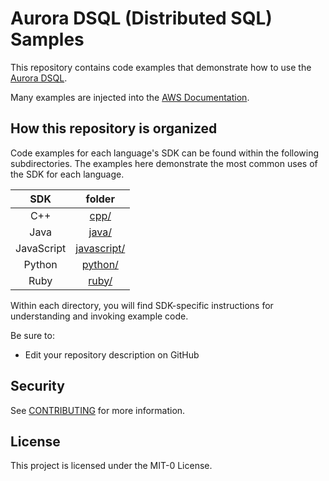 # Aurora DSQL (Distributed SQL) Samples

This repository contains code examples that demonstrate how to use the [Aurora DSQL](TBD).

Many examples are injected into the [AWS Documentation](https://docs.aws.amazon.com).

## How this repository is organized

Code examples for each language's SDK can be found within the following subdirectories. The examples here demonstrate the most common uses of the SDK for each language.

|    SDK     |           folder           |
| :--------: | :------------------------: |
|    C++     |        [cpp/](cpp)         |
|    Java    |       [java/](java)        |
| JavaScript | [javascript/](javascriptv) |
|   Python   |     [python/](python)      |
|    Ruby    |       [ruby/](ruby)        |

Within each directory, you will find SDK-specific instructions for understanding and invoking example code.

Be sure to:

- Edit your repository description on GitHub

## Security

See [CONTRIBUTING](CONTRIBUTING.md#security-issue-notifications) for more information.

## License

This project is licensed under the MIT-0 License.
